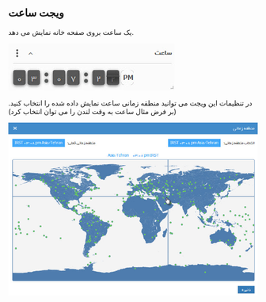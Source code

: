 ﻿## ویجت ساعت  

یک ساعت بروی صفحه خانه نمایش می دهد.

![](Time1.jpg)

در تنظیمات این ویجت می توانید منطقه زمانی ساعت نمایش داده شده را انتخاب کنید. (بر فرض مثال ساعت به وقت لندن را می توان انتخاب کرد)

![](Time2.jpg)

